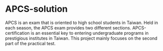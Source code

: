 # APCS-solution
APCS is an exam that is oriented to high school students in Taiwan. 
Held in each season, the APCS exam provides two different sections. 
APCS-certification is an essential key to entering undergraduate programs in prestigious institutes in Taiwan. 
This project mainly focuses on the second part of the practical test.
